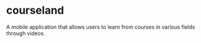 # courseland

A mobile application that allows users to learn from courses in various fields through videos.
